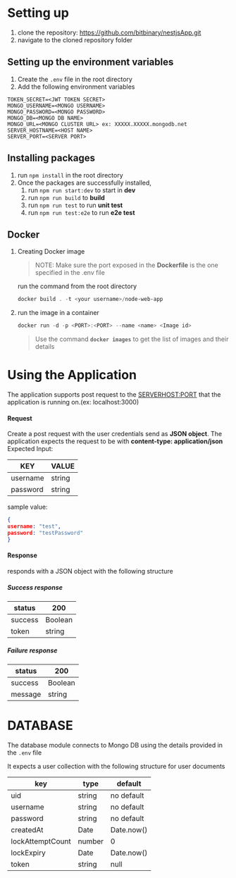 # Setting up

1. clone the repository: https://github.com/bitbinary/nestjsApp.git
2. navigate to the cloned repository folder

## Setting up the environment variables

1. Create the `.env` file in the root directory
2. Add the following environment variables

```
TOKEN_SECRET=<JWT TOKEN SECRET>
MONGO_USERNAME=<MONGO USERNAME>
MONGO_PASSWORD=<MONGO PASSWORD>
MONGO_DB=<MONGO DB NAME>
MONGO_URL=<MONGO CLUSTER URL> ex: XXXXX.XXXXX.mongodb.net
SERVER_HOSTNAME=<HOST NAME>
SERVER_PORT=<SERVER PORT>
```

## Installing packages

1. run `npm install` in the root directory
2. Once the packages are successfully installed, 
   1. run `npm run start:dev` to start in **dev**
   2. run `npm run build` to **build**
   3. run `npm run test` to run **unit test**
   4. run `npm run test:e2e` to run **e2e test**  

## Docker

1. Creating Docker image

   > NOTE: Make sure the port exposed in the **Dockerfile** is the one specified in the .env file

   run the command from the root directory 

   ```powershell
   docker build . -t <your username>/node-web-app
   ```

2. run the image in a container 

   ```powershell
   docker run -d -p <PORT>:<PORT> --name <name> <Image id>
   ```

   > Use the command **```docker images```** to get the list of images and their details

   

# Using the Application

The application supports post request to the <SERVERHOST:PORT> that the application is running on.(ex: localhost:3000)

#### Request

Create a post request with the user credentials send as **JSON object**. The application expects the request to be with **content-type: application/json**
Expected Input: 

| KEY      | VALUE  |
| -------- | ------ |
| username | string |
| password | string |

sample value:

```json
{
username: "test",
password: "testPassword"
}
```

#### Response

responds with a JSON object with the following structure

##### Success response

| status  | 200     |
| ------- | ------- |
| success | Boolean |
| token   | string  |

##### Failure response

| status  | 200     |
| ------- | ------- |
| success | Boolean |
| message | string  |



# DATABASE

The database module connects to Mongo DB using the details provided in the `.env` file

It expects a user collection with the following structure for user documents

| key              | type   | default    |
| ---------------- | ------ | ---------- |
| uid              | string | no default |
| username         | string | no default |
| password         | string | no default |
| createdAt        | Date   | Date.now() |
| lockAttemptCount | number | 0          |
| lockExpiry       | Date   | Date.now() |
| token            | string | null       |

